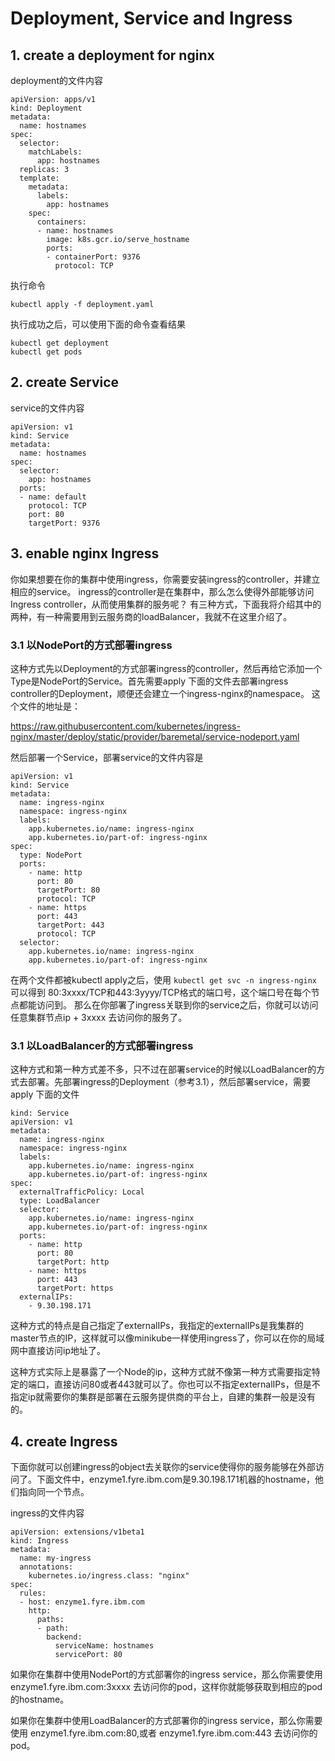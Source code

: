 # Deployment, Service and Ingress
## 1. create a deployment for nginx
deployment的文件内容 
```
apiVersion: apps/v1
kind: Deployment
metadata:
  name: hostnames
spec:
  selector:
    matchLabels:
      app: hostnames
  replicas: 3
  template:
    metadata:
      labels:
        app: hostnames
    spec:
      containers:
      - name: hostnames
        image: k8s.gcr.io/serve_hostname
        ports:
        - containerPort: 9376
          protocol: TCP
```
执行命令

```
kubectl apply -f deployment.yaml
```
执行成功之后，可以使用下面的命令查看结果

```
kubectl get deployment
kubectl get pods
```

## 2. create Service
service的文件内容
```
apiVersion: v1
kind: Service
metadata:
  name: hostnames
spec:
  selector:
    app: hostnames
  ports:
  - name: default
    protocol: TCP
    port: 80
    targetPort: 9376

``` 

## 3. enable nginx Ingress
你如果想要在你的集群中使用ingress，你需要安装ingress的controller，并建立相应的service。 ingress的controller是在集群中，那么怎么使得外部能够访问Ingress controller，从而使用集群的服务呢？ 有三种方式，下面我将介绍其中的两种，有一种需要用到云服务商的loadBalancer，我就不在这里介绍了。

### 3.1 以NodePort的方式部署ingress

这种方式先以Deployment的方式部署ingress的controller，然后再给它添加一个Type是NodePort的Service。首先需要apply 下面的文件去部署ingress controller的Deployment，顺便还会建立一个ingress-nginx的namespace。 这个文件的地址是：

https://raw.githubusercontent.com/kubernetes/ingress-nginx/master/deploy/static/provider/baremetal/service-nodeport.yaml

然后部署一个Service，部署service的文件内容是
```
apiVersion: v1
kind: Service
metadata:
  name: ingress-nginx
  namespace: ingress-nginx
  labels:
    app.kubernetes.io/name: ingress-nginx
    app.kubernetes.io/part-of: ingress-nginx
spec:
  type: NodePort
  ports:
    - name: http
      port: 80
      targetPort: 80
      protocol: TCP
    - name: https
      port: 443
      targetPort: 443
      protocol: TCP
  selector:
    app.kubernetes.io/name: ingress-nginx
    app.kubernetes.io/part-of: ingress-nginx
```
在两个文件都被kubectl apply之后，使用 ``` kubectl get svc -n ingress-nginx ``` 可以得到 80:3xxxx/TCP和443:3yyyy/TCP格式的端口号，这个端口号在每个节点都能访问到。 那么在你部署了ingress关联到你的service之后，你就可以访问 任意集群节点ip + 3xxxx 去访问你的服务了。

### 3.1 以LoadBalancer的方式部署ingress
这种方式和第一种方式差不多，只不过在部署service的时候以LoadBalancer的方式去部署。先部署ingress的Deployment（参考3.1），然后部署service，需要apply 下面的文件
```
kind: Service
apiVersion: v1
metadata:
  name: ingress-nginx
  namespace: ingress-nginx
  labels:
    app.kubernetes.io/name: ingress-nginx
    app.kubernetes.io/part-of: ingress-nginx
spec:
  externalTrafficPolicy: Local
  type: LoadBalancer
  selector:
    app.kubernetes.io/name: ingress-nginx
    app.kubernetes.io/part-of: ingress-nginx
  ports:
    - name: http
      port: 80
      targetPort: http
    - name: https
      port: 443
      targetPort: https
  externalIPs:
    - 9.30.198.171    
```

这种方式的特点是自己指定了externalIPs，我指定的externalIPs是我集群的master节点的IP，这样就可以像minikube一样使用ingress了，你可以在你的局域网中直接访问ip地址了。 

这种方式实际上是暴露了一个Node的ip，这种方式就不像第一种方式需要指定特定的端口，直接访问80或者443就可以了。你也可以不指定externalIPs，但是不指定ip就需要你的集群是部署在云服务提供商的平台上，自建的集群一般是没有的。

## 4. create Ingress

下面你就可以创建ingress的object去关联你的service使得你的服务能够在外部访问了。下面文件中，enzyme1.fyre.ibm.com是9.30.198.171机器的hostname，他们指向同一个节点。

ingress的文件内容
```
apiVersion: extensions/v1beta1
kind: Ingress
metadata:
  name: my-ingress
  annotations:
    kubernetes.io/ingress.class: "nginx"
spec:
  rules:
  - host: enzyme1.fyre.ibm.com
    http:
      paths:
      - path:
        backend:
          serviceName: hostnames
          servicePort: 80
``` 

如果你在集群中使用NodePort的方式部署你的ingress service，那么你需要使用 enzyme1.fyre.ibm.com:3xxxx 去访问你的pod，这样你就能够获取到相应的pod的hostname。

如果你在集群中使用LoadBalancer的方式部署你的ingress service，那么你需要使用 enzyme1.fyre.ibm.com:80,或者 enzyme1.fyre.ibm.com:443 去访问你的pod。
